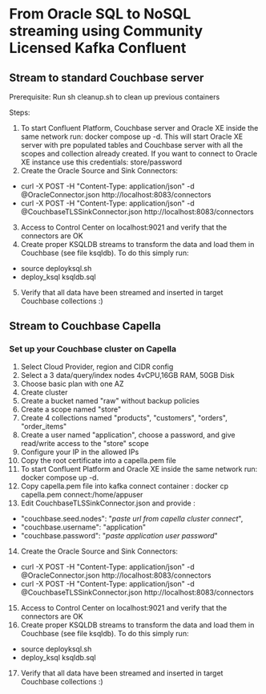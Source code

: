 # From Oracle SQL to NoSQL streaming using Community Licensed Kafka Confluent

## Stream to standard Couchbase server
Prerequisite:
Run sh cleanup.sh to clean up previous containers

Steps:
1) To start Confluent Platform, Couchbase server and Oracle XE inside the same network run: docker compose up -d. This will start Oracle XE server with pre populated tables and Couchbase server with all the scopes and collection already created. If you want to connect to Oracle XE instance use this credentials: store/password
2) Create the Oracle Source and Sink Connectors:
 * curl -X POST -H "Content-Type: application/json" -d @OracleConnector.json http://localhost:8083/connectors  
 * curl -X POST -H "Content-Type: application/json" -d @CouchbaseTLSSinkConnector.json http://localhost:8083/connectors
3) Access to Control Center on localhost:9021 and verify that the connectors are OK
4) Create proper KSQLDB streams to transform the data and load them in Couchbase (see file ksqldb). To do this simply run:
  - source deployksql.sh
  - deploy_ksql ksqldb.sql
5) Verify that all data have been streamed and inserted in target Couchbase collections :)

## Stream to Couchbase Capella

### Set up your Couchbase cluster on Capella
01) Select Cloud Provider, region and CIDR config
02) Select a 3 data/query/index nodes 4vCPU,16GB RAM, 50GB Disk
03) Choose basic plan with one AZ
04) Create cluster
05) Create a bucket named "raw" without backup policies
06) Create a scope named "store"
07) Create 4 collections named "products", "customers", "orders", "order_items"
08) Create a user named "application", choose a password, and give read/write access to the "store" scope
09) Configure your IP in the allowed IPs
10) Copy the root certificate into a capella.pem file
11) To start Confluent Platform and Oracle XE inside the same network run: docker compose up -d. 
12) Copy capella.pem file into kafka connect container : docker cp capella.pem connect:/home/appuser
13) Edit CouchbaseTLSSinkConnector.json and provide :
 * "couchbase.seed.nodes": "*paste url from capella cluster connect*",
 * "couchbase.username": "application"
 * "couchbase.password": "*paste application user password*"
14) Create the Oracle Source and Sink Connectors:
 * curl -X POST -H "Content-Type: application/json" -d @OracleConnector.json http://localhost:8083/connectors  
 * curl -X POST -H "Content-Type: application/json" -d @CouchbaseTLSSinkConnector.json http://localhost:8083/connectors
15) Access to Control Center on localhost:9021 and verify that the connectors are OK
16) Create proper KSQLDB streams to transform the data and load them in Couchbase (see file ksqldb). To do this simply run:
  - source deployksql.sh
  - deploy_ksql ksqldb.sql
17) Verify that all data have been streamed and inserted in target Couchbase collections :)

